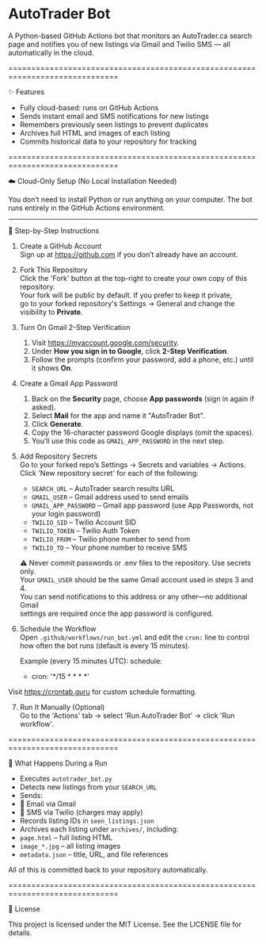 # AutoTrader Bot

A Python-based GitHub Actions bot that monitors an AutoTrader.ca search page and notifies you of new listings via Gmail and Twilio SMS — all automatically in the cloud.

==============================================================================

✨ Features

- Fully cloud-based: runs on GitHub Actions
- Sends instant email and SMS notifications for new listings
- Remembers previously seen listings to prevent duplicates
- Archives full HTML and images of each listing
- Commits historical data to your repository for tracking

==============================================================================

☁️ Cloud-Only Setup (No Local Installation Needed)

You don’t need to install Python or run anything on your computer. The bot runs entirely in the GitHub Actions environment.

------------------------------------------------------------------------------

🔧 Step-by-Step Instructions

1. Create a GitHub Account  
   Sign up at https://github.com if you don’t already have an account.

2. Fork This Repository  
   Click the 'Fork' button at the top-right to create your own copy of this repository.  
   Your fork will be public by default. If you prefer to keep it private,  
   go to your forked repository's Settings → General and change the visibility to **Private**.

3. Turn On Gmail 2-Step Verification  
   1. Visit <https://myaccount.google.com/security>.  
   2. Under **How you sign in to Google**, click **2-Step Verification**.  
   3. Follow the prompts (confirm your password, add a phone, etc.) until it shows **On**.

4. Create a Gmail App Password  
   1. Back on the **Security** page, choose **App passwords** (sign in again if asked).  
   2. Select **Mail** for the app and name it "AutoTrader Bot".  
   3. Click **Generate**.  
   4. Copy the 16-character password Google displays (omit the spaces).  
   5. You’ll use this code as `GMAIL_APP_PASSWORD` in the next step.

5. Add Repository Secrets  
   Go to your forked repo’s Settings → Secrets and variables → Actions.  
   Click 'New repository secret' for each of the following:

   - `SEARCH_URL`         – AutoTrader search results URL  
   - `GMAIL_USER`         – Gmail address used to send emails  
   - `GMAIL_APP_PASSWORD` – Gmail app password (use App Passwords, not your login password)  
   - `TWILIO_SID`         – Twilio Account SID  
   - `TWILIO_TOKEN`       – Twilio Auth Token  
   - `TWILIO_FROM`        – Twilio phone number to send from  
   - `TWILIO_TO`          – Your phone number to receive SMS

   ⚠️ Never commit passwords or .env files to the repository. Use secrets only.  
   Your `GMAIL_USER` should be the same Gmail account used in steps 3 and 4.  
   You can send notifications to this address or any other—no additional Gmail  
   settings are required once the app password is configured.

6. Schedule the Workflow  
   Open `.github/workflows/run_bot.yml` and edit the `cron:` line to control how often the bot runs (default is every 15 minutes).

   Example (every 15 minutes UTC):
   schedule:
     - cron: '*/15 * * * *'

Visit https://crontab.guru for custom schedule formatting.

7. Run It Manually (Optional)  
Go to the 'Actions' tab → select 'Run AutoTrader Bot' → click 'Run workflow'.

==============================================================================

🏃 What Happens During a Run

- Executes `autotrader_bot.py`  
- Detects new listings from your `SEARCH_URL`  
- Sends:  
- 📧 Email via Gmail  
- 📱 SMS via Twilio (charges may apply)  
- Records listing IDs in `seen_listings.json`  
- Archives each listing under `archives/`, including:  
- `page.html` – full listing HTML  
- `image_*.jpg` – all listing images  
- `metadata.json` – title, URL, and file references

All of this is committed back to your repository automatically.

==============================================================================

📄 License

This project is licensed under the MIT License. See the LICENSE file for details.

